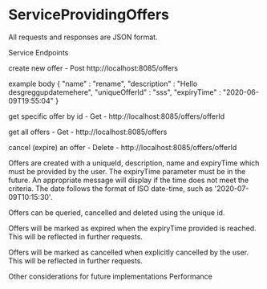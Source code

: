 # ServiceProvidingOffers

All requests and responses are JSON format.

Service Endpoints

create new offer - Post http://localhost:8085/offers

example body
{
	"name" : "rename",
	"description" : "Hello desgreggupdatemehere",
	"uniqueOfferId" : "sss",
	"expiryTime" : "2020-06-09T19:55:04"
}


get specific offer by id - Get - http://localhost:8085/offers/offerId

get all offers - Get - http://localhost:8085/offers

cancel (expire) an offer - Delete - http://localhost:8085/offers/offerId

Offers are created with a uniqueId, description, name and expiryTime which must be provided by the user.
The expiryTime parameter must be in the future. An appropriate message will display if the time does not meet the criteria.
The date follows the format of ISO date-time, such as '2020-07-09T10:15:30'.

Offers can be queried, cancelled and deleted using the unique id.

Offers will be marked as expired when the expiryTime provided is reached. This will be reflected in further requests.

Offers will be marked as cancelled when explicitly cancelled by the user. This will be reflected in further requests.


Other considerations for future implementations
Performance
